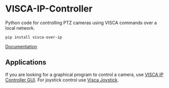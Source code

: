 # VISCA-IP-Controller

Python code for controlling PTZ cameras using VISCA commands over a local network.

`pip install visca-over-ip`

[Documentation](https://visca-over-ip.readthedocs.io)

## Applications
If you are looking for a graphical program to control a camera, use [VISCA IP Controller GUI](https://github.com/misterhay/VISCA-IP-Controller-GUI). For joystick control use [Visca Joystick](https://github.com/International-Anglican-Church/visca-joystick).
